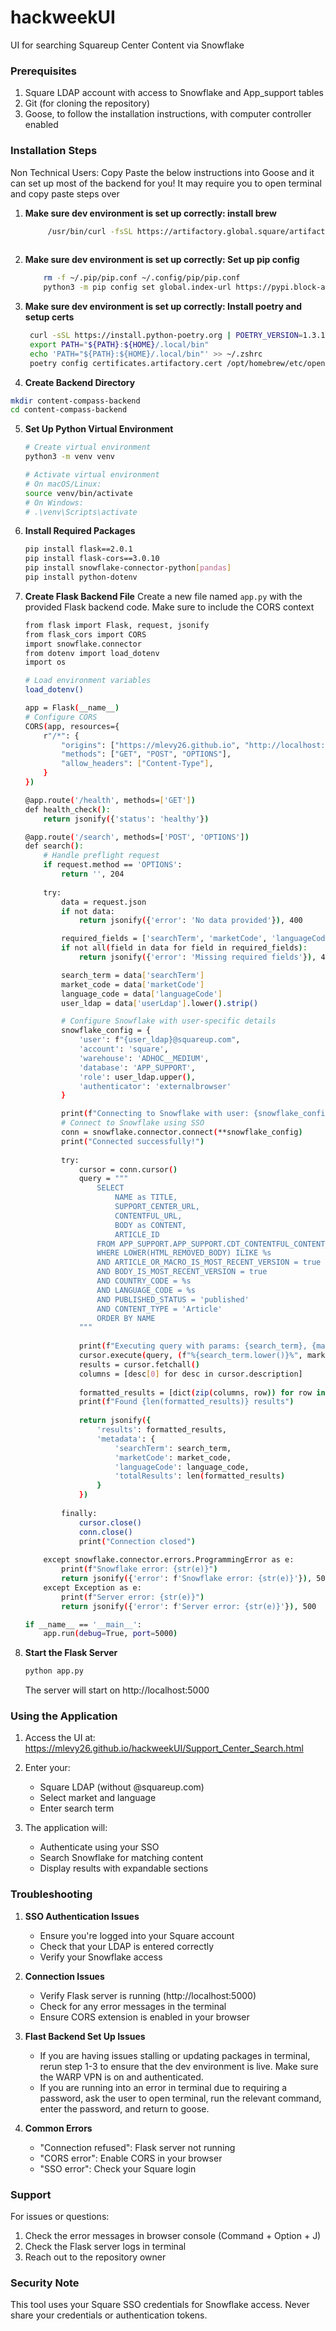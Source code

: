 # hackweekUI
UI for searching Squareup Center Content via Snowflake

### Prerequisites

1. Square LDAP account with access to Snowflake and App_support tables
2. Git (for cloning the repository)
3. Goose, to follow the installation instructions, with computer controller enabled

### Installation Steps
Non Technical Users: Copy Paste the below instructions into Goose and it can set up most of the backend for you! 
It may require you to open terminal and copy paste steps over

1. **Make sure dev environment is set up correctly: install brew**
   ```bash
        /usr/bin/curl -fsSL https://artifactory.global.square/artifactory/devenv/bootstrap/sq-bootstrap | /bin/bash
       
   ```

2. **Make sure dev environment is set up correctly:  Set up pip config**
    ```bash
        rm -f ~/.pip/pip.conf ~/.config/pip/pip.conf
        python3 -m pip config set global.index-url https://pypi.block-artifacts.com/block-pypi/simple      
     ```

3.  **Make sure dev environment is set up correctly: Install poetry and setup certs**
       ```bash
        curl -sSL https://install.python-poetry.org | POETRY_VERSION=1.3.1 python3 -
        export PATH="${PATH}:${HOME}/.local/bin"
        echo 'PATH="${PATH}:${HOME}/.local/bin"' >> ~/.zshrc
        poetry config certificates.artifactory.cert /opt/homebrew/etc/openssl@1.1/cert.pem
       ```
4.   **Create Backend Directory**
   ```bash
   mkdir content-compass-backend
   cd content-compass-backend
   ```
5. **Set Up Python Virtual Environment**
   ```bash
   # Create virtual environment
   python3 -m venv venv

   # Activate virtual environment
   # On macOS/Linux:
   source venv/bin/activate
   # On Windows:
   # .\venv\Scripts\activate
   ```
6. **Install Required Packages**
   ```bash
   pip install flask==2.0.1
   pip install flask-cors==3.0.10
   pip install snowflake-connector-python[pandas]
   pip install python-dotenv
   ```
7. **Create Flask Backend File**
   Create a new file named `app.py` with the provided Flask backend code.
   Make sure to include the CORS context
      ```bash
      from flask import Flask, request, jsonify
      from flask_cors import CORS
      import snowflake.connector
      from dotenv import load_dotenv
      import os
   
      # Load environment variables
      load_dotenv()

      app = Flask(__name__)
      # Configure CORS
      CORS(app, resources={
          r"/*": {
              "origins": ["https://mlevy26.github.io", "http://localhost:*"],
              "methods": ["GET", "POST", "OPTIONS"],
              "allow_headers": ["Content-Type"],
          }
      })
      
      @app.route('/health', methods=['GET'])
      def health_check():
          return jsonify({'status': 'healthy'})
      
      @app.route('/search', methods=['POST', 'OPTIONS'])
      def search():
          # Handle preflight request
          if request.method == 'OPTIONS':
              return '', 204
              
          try:
              data = request.json
              if not data:
                  return jsonify({'error': 'No data provided'}), 400
      
              required_fields = ['searchTerm', 'marketCode', 'languageCode', 'userLdap']
              if not all(field in data for field in required_fields):
                  return jsonify({'error': 'Missing required fields'}), 400
      
              search_term = data['searchTerm']
              market_code = data['marketCode']
              language_code = data['languageCode']
              user_ldap = data['userLdap'].lower().strip()
      
              # Configure Snowflake with user-specific details
              snowflake_config = {
                  'user': f"{user_ldap}@squareup.com",
                  'account': 'square',
                  'warehouse': 'ADHOC__MEDIUM',
                  'database': 'APP_SUPPORT',
                  'role': user_ldap.upper(),
                  'authenticator': 'externalbrowser'
              }
      
              print(f"Connecting to Snowflake with user: {snowflake_config['user']}")
              # Connect to Snowflake using SSO
              conn = snowflake.connector.connect(**snowflake_config)
              print("Connected successfully!")
              
              try:
                  cursor = conn.cursor()
                  query = """
                      SELECT 
                          NAME as TITLE,
                          SUPPORT_CENTER_URL,
                          CONTENTFUL_URL,
                          BODY as CONTENT,
                          ARTICLE_ID
                      FROM APP_SUPPORT.APP_SUPPORT.CDT_CONTENTFUL_CONTENT_V2 
                      WHERE LOWER(HTML_REMOVED_BODY) ILIKE %s
                      AND ARTICLE_OR_MACRO_IS_MOST_RECENT_VERSION = true 
                      AND BODY_IS_MOST_RECENT_VERSION = true 
                      AND COUNTRY_CODE = %s
                      AND LANGUAGE_CODE = %s
                      AND PUBLISHED_STATUS = 'published'
                      AND CONTENT_TYPE = 'Article'
                      ORDER BY NAME
                  """
                  
                  print(f"Executing query with params: {search_term}, {market_code}, {language_code}")
                  cursor.execute(query, (f"%{search_term.lower()}%", market_code, language_code))
                  results = cursor.fetchall()
                  columns = [desc[0] for desc in cursor.description]
                  
                  formatted_results = [dict(zip(columns, row)) for row in results]
                  print(f"Found {len(formatted_results)} results")
                  
                  return jsonify({
                      'results': formatted_results,
                      'metadata': {
                          'searchTerm': search_term,
                          'marketCode': market_code,
                          'languageCode': language_code,
                          'totalResults': len(formatted_results)
                      }
                  })
                  
              finally:
                  cursor.close()
                  conn.close()
                  print("Connection closed")
                  
          except snowflake.connector.errors.ProgrammingError as e:
              print(f"Snowflake error: {str(e)}")
              return jsonify({'error': f'Snowflake error: {str(e)}'}), 500
          except Exception as e:
              print(f"Server error: {str(e)}")
              return jsonify({'error': f'Server error: {str(e)}'}), 500
      
      if __name__ == '__main__':
          app.run(debug=True, port=5000)
    ```
8. **Start the Flask Server**
   ```bash
   python app.py
   ```
   The server will start on http://localhost:5000
   

### Using the Application

1. Access the UI at: 
   https://mlevy26.github.io/hackweekUI/Support_Center_Search.html

2. Enter your:
   - Square LDAP (without @squareup.com)
   - Select market and language
   - Enter search term

3. The application will:
   - Authenticate using your SSO
   - Search Snowflake for matching content
   - Display results with expandable sections

### Troubleshooting

1. **SSO Authentication Issues**
   - Ensure you're logged into your Square account
   - Check that your LDAP is entered correctly
   - Verify your Snowflake access

2. **Connection Issues**
   - Verify Flask server is running (http://localhost:5000)
   - Check for any error messages in the terminal
   - Ensure CORS extension is enabled in your browser
  
3. **Flast Backend Set Up Issues**
   - If you are having issues stalling or updating packages in terminal,  rerun step 1-3 to ensure that the dev environment is live. Make sure the WARP VPN is on and authenticated.
   - If you are running into an error in terminal due to requiring a password, ask the user to open terminal, run the relevant command, enter the password, and return to goose.

5. **Common Errors**
   - "Connection refused": Flask server not running
   - "CORS error": Enable CORS in your browser
   - "SSO error": Check your Square login

### Support

For issues or questions:
1. Check the error messages in browser console (Command + Option + J)
2. Check the Flask server logs in terminal
3. Reach out to the repository owner

### Security Note

This tool uses your Square SSO credentials for Snowflake access. Never share your credentials or authentication tokens.
